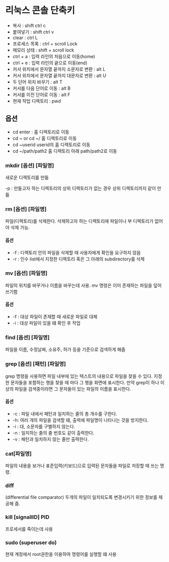 # 리눅스 콘솔 단축키

-   복사 : shift ctrl c
-   붙여넣기 : shift ctrl v
-   clear : ctrl L
-   프로세스 목록 : ctrl + scroll Lock
-   메모리 상태 : shift + scroll lock
-   ctrl + a : 입력 라인의 처음으로 이동(home)
-   ctrl + e : 입력 라인의 끝으로 이동(end)
-   커서 위치에서 문자열 끝까지 소문자로 변환 : alt L
-   커서 위치에서 문자열 끝까지 대문자로 변환 : alt U
-   두 단어 위치 바꾸기 : alt T
-   커서를 다음 단어로 이동 : alt B
-   커서를 이전 단어로 이동 : alt F
-   현재 작업 디렉토리 : pwd



## 옵션

-   cd enter : 홈 디렉토리로 이동
-   cd ~ or cd ~/ 홈 디렉토리로 이동
-   cd ~userid userid의 홈 디렉토리로 이동
-   cd ~/path/path2 홈 디렉토리 아래 path/path2로 이동



### mkdir [옵션] [파일명]

새로운 디렉토리를 만듦

-p : 만들고자 하는 디렉토리의 상위 디렉토리가 없는 경우 상위 디렉토리까지 같이 만듦



### rm [옵션] [파일명]

파일(디렉토리)를 삭제한다. 삭제하고자 하는 디렉토리에 파일이나 부 디렉토리가 없어야 삭제 가능.

#### 옵션

-   -f : 디렉토리 안의 파일을 삭제할 때 사용자에게 확인을 요구하지 않음
-   -r : 인수 list에서 지정한 디렉토리 혹은 그 아래의 subdirectory를 삭제





### mv [옵션] [파일명]

파일의 위치를 바꾸거나 이름을 바꾸는데 사용. mv 명령은 이미 존재하는 파일을 덮어쓰기함



#### 옵션

-   -f : 대상 파일이 존재할 때 새로운 파일로 대체
-   -i : 대상 파일이 있을 떄 확인 후 작업





### find [옵션] [파일명]

파일을 이름, 수정날짜, 소유주, 허가 등을 기준으로 검색하게 해줌



###  grep [옵션] [패턴] [파일명]

 grep 명령을 사용하면 파일 내부에 있는 텍스트의 내용으로 파일을 찾을 수 있다. 지정한 문자들을 포함하는 행을 찾을 때 마다 그 행을 화면에 표시한다. 만약 grep이 하나 이상의 파일을 검색중이라면 그 문자들이 있는 파일의 이름을 표시한다.



#### 옵션

-   -c : 파일 내에서 패턴과 일치하는 줄의 총 개수를 구한다.
-   -h: 여러 개의 파일을 검색할 떄, 출력에 파일명이 나타나는 것을 방지한다.
-   -i : 대, 소문자를 구별하지 않는다.
-   -n : 일치하는 줄의 줄 번호도 같이 출력한다.
-   -v : 패턴과 일치하지 않는 줄만 출력한다.





### cat[파일명]

파일의 내용을 보거나 표준입력(키보드)으로 입력된 문자들을 파일로 저장할 때 쓰는 명령.



### diff

(differential file comparator) 두개의 파일이 일치되도록 변경시키기 위한 정보를 제공해 줌.



### kill [signallID] PID

프로세서를 죽이는데 사용



### sudo (superuser do)

현재 계정에서 root권한을 이용하여 명령어를 실행할 떄 사용





